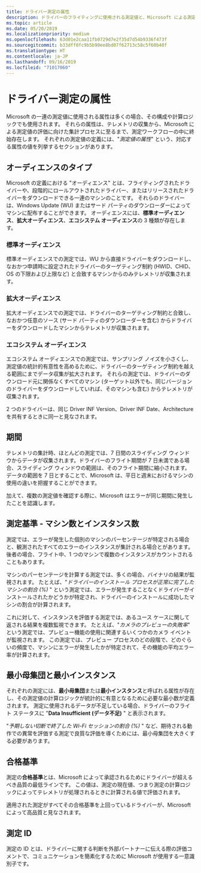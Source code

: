 ```yaml
---
title: ドライバー測定の属性
description: ドライバーのフライティングに使用される測定値と、Microsoft による測定値の評価に向けた集計プロセスとでは、多くの場合、テレメトリの測定属性が共有されます。
ms.topic: article
ms.date: 05/20/2019
ms.localizationpriority: medium
ms.openlocfilehash: 63d01e2caa11fb0729d7e2f35d7d54b9336f473f
ms.sourcegitcommit: b33dff0fc9b5b90ee8bd07f62713c58c5f60b40f
ms.translationtype: HT
ms.contentlocale: ja-JP
ms.lasthandoff: 09/16/2019
ms.locfileid: "71017060"
---
```

# <a name="driver-measure-attributes"></a>ドライバー測定の属性

Microsoft の一連の測定値に使用される属性は多くの場合、その構成や計算ロジックでも使用されます。 それらの属性は、テレメトリの収集から、Microsoft による測定値の評価に向けた集計プロセスに至るまで、測定ワークフローの中に終始存在します。
それぞれの測定値の定義には、"*測定値の属性*" という、対応する属性の値を列挙するセクションがあります。

## <a name="audience-types"></a>オーディエンスのタイプ

Microsoft の定義における "オーディエンス" とは、フライティングされたドライバーや、段階的にロールアウトされたドライバー、またはリリースされたドライバーをダウンロードできる一連のマシンのことです。 それらのドライバーは、Windows Update (WU) またはサード パーティのダウンローダーによってマシンに配布することができます。 オーディエンスには、**標準オーディエンス**、**拡大オーディエンス**、**エコシステム オーディエンス**の 3 種類が存在します。

### <a name="standard-audience"></a>標準オーディエンス

標準オーディエンスでの測定では、WU から直接ドライバーをダウンロードし、なおかつ申請時に設定されたドライバーのターゲティング制約 (HWID、CHID、OS の下限および上限など) と合致するマシンからのみテレメトリが収集されます。 

### <a name="expanded-audience"></a>拡大オーディエンス

拡大オーディエンスでの測定では、ドライバーのターゲティング制約と合致し、なおかつ任意のソース (サード パーティのダウンローダーを含む) からドライバーをダウンロードしたマシンからテレメトリが収集されます。

### <a name="ecosystem-audience"></a>エコシステム オーディエンス

エコシステム オーディエンスでの測定では、サンプリング ノイズを小さくし、測定値の統計的有意性を高めるために、ドライバーのターゲティング制約を越える範囲にまでデータ収集が拡大されます。 それらの測定では、ドライバーのダウンロード元に関係なくすべてのマシン (ターゲット以外でも、同じバージョンのドライバーをダウンロードしていれば、そのマシンも含む) からテレメトリが収集されます。 

2 つのドライバーは、同じ Driver INF Version、Driver INF Date、Architecture を共有するときに同一と見なされます。 

## <a name="time-period"></a>期間

テレメトリの集計時、ほとんどの測定では、7 日間のスライディング ウィンドウからデータが収集されます。ドライバーのフライト期間が 7 日未満である場合、スライディング ウィンドウの範囲は、そのフライト期間に縮小されます。 データの範囲を 7 日とすることで、Microsoft は、平日と週末におけるマシンの使用の違いを把握することができます。

加えて、複数の測定値を確認する際に、Microsoft はエラーが同じ期間に発生したことを認識します。  

## <a name="measurement-criteria---machine-count-and-instance-count"></a>測定基準 - マシン数とインスタンス数

測定では、エラーが発生した個別のマシンのパーセンテージが特定される場合と、観測されたすべてのエラーのインスタンスが集計される場合とがあります。後者の場合、フライト中、1 つのマシンで複数のインスタンスがカウントされることもあります。

マシンのパーセンテージを計算する測定では、多くの場合、バイナリの結果が監視されます。 たとえば、"*ドライバーのインストール プロセスが正常に完了したマシンの割合 (%)* " という測定では、エラーが発生することなくドライバーがインストールされたかどうかが特定され、ドライバーのインストールに成功したマシンの割合が計算されます。

これに対して、インスタンスを評価する測定では、あるユース ケースに関して返される結果を複数監視できます。 たとえば、"*カメラのプレビューの失敗率*" という測定では、プレビュー機能の使用に関連するいくつかのカメラ イベントが監視されます。 この測定では、プレビュー プロセスのどの段階で、どのぐらいの頻度で、マシンにエラーが発生したかが特定されて、その機能の平均エラー率が計算されます。

## <a name="minimum-population-and-minimum-instances"></a>最小母集団と最小インスタンス

それぞれの測定には、**最小母集団**または**最小インスタンス**と呼ばれる属性が存在し、その測定値の計算ロジックが統計的に有意となるために必要な最小数が定義されます。 測定に使用されるデータが不足している場合、ドライバーのフライト ステータスに "**Data Insufficient (データ不足)** " と表示されます。

"*予期しない切断で終了した Wi-Fi セッションの割合 (%)* " など、期待される動作での異常を評価する測定で良質な評価を導くためには、最小母集団を大きくする必要があります。

## <a name="passing-criteria"></a>合格基準

測定の**合格基準**とは、Microsoft によって承認されるためにドライバーが超えるべき品質の最低ラインです。 この値は、測定の現在値、つまり測定の計算ロジックによってテレメトリが処理されるときに計算される値で評価されます。

適用された測定がすべてその合格基準を上回っているドライバーが、Microsoft によって高品質と見なされます。

## <a name="measure-id"></a>測定 ID

測定の ID とは、ドライバーに関する判断を外部パートナーに伝える際の評価コメントで、コミュニケーションを簡素化するために Microsoft が使用する一意識別子です。
